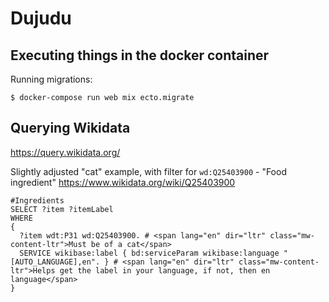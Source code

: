 # Dujudu

## Executing things in the docker container

Running migrations:

    $ docker-compose run web mix ecto.migrate


## Querying Wikidata

https://query.wikidata.org/

Slightly adjusted "cat" example, with filter for `wd:Q25403900` - "Food ingredient" https://www.wikidata.org/wiki/Q25403900

```
#Ingredients
SELECT ?item ?itemLabel
WHERE
{
  ?item wdt:P31 wd:Q25403900. # <span lang="en" dir="ltr" class="mw-content-ltr">Must be of a cat</span>
  SERVICE wikibase:label { bd:serviceParam wikibase:language "[AUTO_LANGUAGE],en". } # <span lang="en" dir="ltr" class="mw-content-ltr">Helps get the label in your language, if not, then en language</span>
}
```
